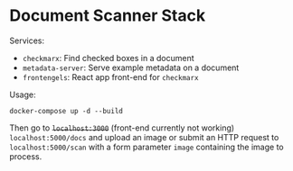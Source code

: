 Document Scanner Stack
======================

Services:
 * `checkmarx`: Find checked boxes in a document
 * `metadata-server`: Serve example metadata on a document
 * `frontengels`: React app front-end for `checkmarx`


Usage:

```
docker-compose up -d --build
```

Then go to ~~`localhost:3000`~~ (front-end currently not working)
`localhost:5000/docs` and upload an image or submit an HTTP request to
`localhost:5000/scan` with a form parameter `image` containing the image to
process.
